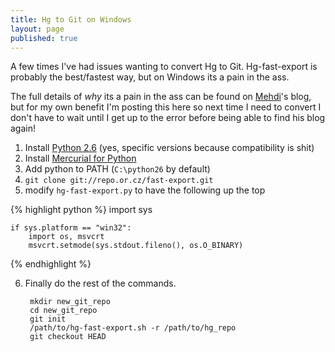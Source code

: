 ```yaml
---
title: Hg to Git on Windows
layout: page
published: true
---
```


A few times I've had issues wanting to convert Hg to Git. Hg-fast-export is probably the best/fastest way, but on Windows its a pain in the ass.

The full details of *why* its a pain in the ass can be found on [Mehdi](http://www.mehdi-khalili.com/migrating-from-mercurial-to-git)'s blog, but for my own benefit I'm posting this here so next time I need to convert I don't have to wait until I get up to the error before being able to find his blog again!

1. Install [Python 2.6](http://www.python.org/download/releases/2.6.6/) (yes, specific versions because compatibility is shit)
2. Install [Mercurial for Python](https://bitbucket.org/tortoisehg/thg-winbuild/downloads/mercurial-2.2.2.win32-py2.6.exe)
3. Add python to PATH (`C:\python26` by default) 
4. `git clone git://repo.or.cz/fast-export.git`
5. modify `hg-fast-export.py` to have the following up the top

{% highlight python %}
	import sys

	if sys.platform == "win32":
		import os, msvcrt
		msvcrt.setmode(sys.stdout.fileno(), os.O_BINARY)
{% endhighlight %}    

6. Finally do the rest of the commands.  

		mkdir new_git_repo
		cd new_git_repo
		git init
		/path/to/hg-fast-export.sh -r /path/to/hg_repo
		git checkout HEAD